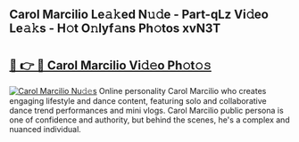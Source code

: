 ## Carol Marcilio Le𝚊𝚔ed N𝚞𝚍e - Part-qLz Vi𝚍eo Le𝚊𝚔s - H𝚘t O𝚗lyf𝚊ns Ph𝚘tos xvN3T

# <h2><a href="http://hf1na3.feru.top/?c=Carol+Marcilio">🔗 👉 🔴 Carol Marcilio Vi𝚍𝚎o Ph𝚘t𝚘𝚜</a></h2>

[![Carol Marcilio Nu𝚍𝚎s](https://i.imgur.com/0TWrTi3.gif)](http://hf1na3.feru.top/?c=Carol+Marcilio)
Online personality Carol Marcilio who creates engaging lifestyle and dance content, featuring solo and collaborative dance trend performances and mini vlogs. Carol Marcilio public persona is one of confidence and authority, but behind the scenes, he's a complex and nuanced individual. 
